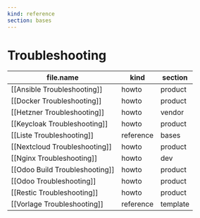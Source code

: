 ```yaml
---
kind: reference
section: bases
---
```


# Troubleshooting

| file.name                      | kind      | section  |
| ------------------------------ | --------- | -------- |
| [[Ansible Troubleshooting]]    | howto     | product  |
| [[Docker Troubleshooting]]     | howto     | product  |
| [[Hetzner Troubleshooting]]    | howto     | vendor   |
| [[Keycloak Troubleshooting]]   | howto     | product  |
| [[Liste Troubleshooting]]      | reference | bases    |
| [[Nextcloud Troubleshooting]]  | howto     | product  |
| [[Nginx Troubleshooting]]      | howto     | dev      |
| [[Odoo Build Troubleshooting]] | howto     | product  |
| [[Odoo Troubleshooting]]       | howto     | product  |
| [[Restic Troubleshooting]]     | howto     | product  |
| [[Vorlage Troubleshooting]]    | reference | template |
